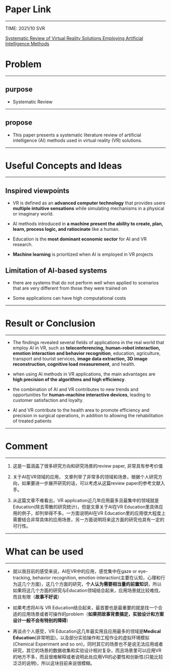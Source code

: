 # Paper Link
---

TIME: 2021/10 SVR

[Systematic Review of Virtual Reality Solutions Employing Artificial Intelligence Methods](https://dl.acm.org/doi/10.1145/3488162.3488209)


# Problem
---

## purpose

- Systematic Review
---

## propose

- This paper presents a systematic literature review of artificial intelligence (AI) methods used in virtual reality (VR) solutions.
---

# Useful Concepts and Ideas
---

## Inspired viewpoints

- VR is defined as an **advanced computer technology** that provides users **multiple intuitive sensations** while simulating mechanisms in a physical or imaginary world.


- AI methods introduced in **a machine present the ability to create, plan, learn, process logic, and ratiocinate** like a human.

- Education is the **most dominant economic sector** for AI and VR research.

- **Machine learning** is prioritized when AI is employed in VR projects

## Limitation of AI-based systems

- there are systems that do not perform well when applied to scenarios that are very different from those they were trained on
  
- Some applications can have high computational costs
---

# Result or Conclusion
---

- The findings revealed several fields of applications in the real world that employ AI in VR, such as **teleconferencing, human-robot interaction, emotion interaction and behavior recognition**, education, agriculture, transport and tourist services, **image data extraction, 3D image reconstruction, cognitive load measurement**, and health.
  
- when using AI methods in VR applications, the main advantages are **high precision of the algorithms and high efficiency**.

- the combination of AI and VR contributes to new trends and opportunities for **human–machine interactive devices**, leading to customer satisfaction and loyalty.

- AI and VR contribute to the health area to promote efficiency and precision in surgical operations, in addition to allowing the rehabilitation of treated patients
---

# Comment
---

1. 这是一篇涵盖了很多研究方向和研究场景的review paper, 非常具有参考价值
   
2. 关于AI在VR领域的应用， 文章列举了非常多的领域和场景，根据个人研究方向，如果要进一步展开研究的话，可以考虑从这篇review paper的参考文献入手。
   
3. 从这篇文章不难看出，VR application近几年应用最多且最集中的领域就是Education(除去零散的研究统计)，但是文章关于AI在VR Education里具体应用的例子，却列举得不多。一方面说明AI在VR Education里的应用很大程度上需要结合非常具体的应用场景，另一方面说明将来这方面的研究也具有一定的可行性。
---

# What can be used
---

- 就以我目前的感受来说，AI在VR中的应用，感觉集中在gaze or eye-tracking, behavior recognition, emotion interaction(主要在认知，心理和行为这几个方面)，这几个方面的研究，**个人认为需要相当量的前置知识**，所以如果将这几个方面的研究与Education领域结合起来，应用场景就比较难找，而且有限（**故事不好说**）
  
- 如果考虑将AI与 VR Education结合起来，最首要也是最重要的就是找一个合适的应用场景或者可操作的problem（**如果把故事背景搞定，实验设计和方案设计一般不会有特别的障碍**）

- 再谈点个人感受，VR Education这几年最实用且应用最多的领域是**Medical Education**(非常明显)，以及部分实验操作和工程作业的虚拟环境模拟(Chemical Experiment and so on)，同时其它的场景也不是说无法应用或者研究，其它的场景的数据收集和实验设计相对复杂，而且场景里可以应用VR的地方不多，而且很难解释或者说明此处应用VR的必要性和创新性(只能比较泛泛的说明)，所以这块目前来说很模糊。